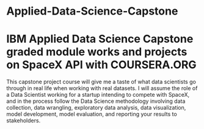 # Applied-Data-Science-Capstone
# IBM Applied Data Science Capstone graded module works and projects on SpaceX API with COURSERA.ORG
This capstone project course will give me a taste of what data scientists go through in real life when working with real datasets. I will assume the role of a Data Scientist working for a startup intending to compete with SpaceX, and in the process follow the Data Science methodology involving data collection, data wrangling, exploratory data analysis, data visualization, model development, model evaluation, and reporting your results to stakeholders.
